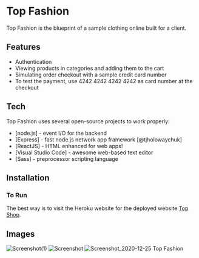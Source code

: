 # Top Fashion

Top Fashion is the blueprint of a  sample clothing online built for a client.


## Features

- Authentication
- Viewing products in categories and adding them to the cart
- Simulating order checkout with a sample credit card number
- To test the payment, use 4242 4242 4242 4242 as card number at the checkout 



## Tech

Top Fashion uses several open-source projects to work properly:

- [node.js] - event I/O for the backend
- [Express] - fast node.js network app framework [@tjholowaychuk]
- [ReactJS] - HTML enhanced for web apps!
- [Visual Studio Code] - awesome web-based text editor
- [Sass] - preprocessor scripting language


## Installation

### To Run
The best way is to visit the Heroku website for the deployed website  [Top Shop](https://top-fashion.herokuapp.com/).

## Images

![Screenshot(1)](https://user-images.githubusercontent.com/33573587/121123619-e81e0e00-c7f9-11eb-9021-77c89cfd2d4c.png)
![Screenshot](https://user-images.githubusercontent.com/33573587/121123620-e8b6a480-c7f9-11eb-8933-6a4930182846.png)
![Screenshot_2020-12-25 Top Fashion](https://user-images.githubusercontent.com/33573587/121123621-e94f3b00-c7f9-11eb-8905-d5947152f942.png)